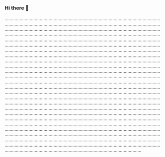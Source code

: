 ### Hi there 👋

.........................................................................................................................................................................................................................................................................................................................................................................................................................................................................................................................................................................................................................................................................................................................................................................................................................................................................................................................................................................................................................................................................................................................................................................................................................................................................................................................................................................................................................................................................................................................................................................................................................................................................................................................................................................................................................................................................................................................................................................................................................................................................................................................................................................................................................................................................................................................................................................................................................................................................................................................................................................................................................................................................................................................................................................................................................................................................................................................................................................................................................................................................................................................................................................................................................................................................................................................................